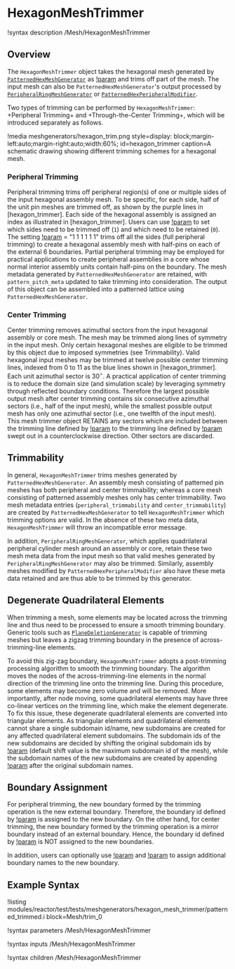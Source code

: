 # HexagonMeshTrimmer

!syntax description /Mesh/HexagonMeshTrimmer

## Overview

The `HexagonMeshTrimmer` object takes the hexagonal mesh generated by [`PatternedHexMeshGenerator`](/PatternedHexMeshGenerator.md) as [!param](/Mesh/HexagonMeshTrimmer/input) and trims off part of the mesh. The input mesh can also be `PatternedHexMeshGenerator`'s output processed by [`PeripheralRingMeshGenerator`](/PeripheralRingMeshGenerator.md) or [`PatternedHexPeripheralModifier`](/PatternedHexPeripheralModifier.md).

Two types of trimming can be performed by `HexagonMeshTrimmer`: +Peripheral Trimming+ and +Through-the-Center Trimming+, which will be introduced separately as follows.

!media meshgenerators/hexagon_trim.png
      style=display: block;margin-left:auto;margin-right:auto;width:60%;
      id=hexagon_trimmer
      caption=A schematic drawing showing different trimming schemes for a hexagonal mesh.

### Peripheral Trimming

Peripheral trimming trims off peripheral region(s) of one or multiple sides of the input hexagonal assembly mesh. To be specific, for each side, half of the unit pin meshes are trimmed off, as shown by the purple lines in [hexagon_trimmer]. Each side of the hexagonal assembly is assigned an index as illustrated in [hexagon_trimmer]. Users can use [!param](/Mesh/HexagonMeshTrimmer/trim_peripheral_region) to set which sides need to be trimmed off (`1`) and which need to be retained (`0`). The setting [!param](/Mesh/HexagonMeshTrimmer/trim_peripheral_region) = "1 1 1 1 1 1"  trims off all the sides (full peripheral trimming) to create a hexagonal assembly mesh with half-pins on each of the external 6 boundaries. Partial peripheral trimming may be employed for practical applications to create peripheral assemblies in a core whose normal interior assembly units contain half-pins on the boundary. The mesh metadata generated by `PatternedHexMeshGenerator` are retained, with `pattern_pitch_meta` updated to take trimming into consideration. The output of this object can be assembled into a patterned lattice using  `PatternedHexMeshGenerator`.

### Center Trimming

Center trimming removes azimuthal sectors from the input hexagonal assembly or core mesh. The mesh may be trimmed along lines of symmetry in the input mesh. Only certain hexagonal meshes are eligible to be trimmed by this object due to imposed symmetries (see Trimmability). Valid hexagonal input meshes may be trimmed at twelve possible center trimming lines, indexed from 0 to 11 as the blue lines shown in [hexagon_trimmer]. Each unit azimuthal sector is 30$^{\circ}$. A practical application of center trimming is to reduce the domain size (and simulation scale) by leveraging symmetry through reflected boundary conditions. Therefore the largest possible output mesh after center trimming contains six consecutive azimuthal sectors (i.e., half of the input mesh), while the smallest possible output mesh has only one azimuthal sector (i.e., one twelfth of the input mesh). This mesh trimmer object RETAINS any sectors which are included between the trimming line defined by [!param](/Mesh/HexagonMeshTrimmer/center_trim_starting_index) to the trimming line defined by [!param](/Mesh/HexagonMeshTrimmer/center_trim_ending_index) swept out in a counterclockwise direction. Other sectors are discarded.

## Trimmability

In general, `HexagonMeshTrimmer` trims meshes generated by `PatternedHexMeshGenerator`. An assembly mesh consisting of patterned pin meshes has both peripheral and center trimmability; whereas a core mesh consisting of patterned assembly meshes only has center trimmability.  Two mesh metadata entries (`peripheral_trimmability` and `center_trimmability`) are created by `PatternedHexMeshGenerator` to tell `HexagonMeshTrimmer` which trimming options are valid. In the absence of these two meta data, `HexagonMeshTrimmer` will throw an incompatible error message.

In addition, `PeripheralRingMeshGenerator`, which applies quadrilateral peripheral cylinder mesh around an assembly or core, retain these two mesh meta data from the input mesh so that valid meshes generated by `PeripheralRingMeshGenerator` may also be trimmed. Similarly, assembly meshes modified by `PatternedHexPeripheralModifier` also have these meta data retained and are thus able to be trimmed by this generator.

## Degenerate Quadrilateral Elements

When trimming a mesh, some elements may be located across the trimming line and thus need to be processed to ensure a smooth trimming boundary. Generic tools such as [`PlaneDeletionGenerator`](/PlaneDeletionGenerator.md) is capable of trimming meshes but leaves a zigzag trimming boundary in the presence of across-trimming-line elements.

To avoid this zig-zag boundary, `HexagonMeshTrimmer` adopts a post-trimming processing algorithm to smooth the trimming boundary. The algorithm moves the nodes of the across-trimming-line elements in the normal direction of the trimming line onto the trimming line. During this procedure, some elements may become zero volume and will be removed. More importantly, after node moving, some quadrilateral elements may have three co-linear vertices on the trimming line, which make the element degenerate. To fix this issue, these degenerate quadrilateral elements are converted into triangular elements. As triangular elements and quadrilateral elements cannot share a single subdomain id/name, new subdomains are created for any affected quadrilateral element subdomains. The subdomain ids of the new subdomains are decided by shifting the original subdomain ids by [!param](/Mesh/HexagonMeshTrimmer/tri_elem_subdomain_shift) (default shift value is the maximum subdomain id of the mesh), while the subdomain names of the new subdomains are created by appending [!param](/Mesh/HexagonMeshTrimmer/tri_elem_subdomain_name_suffix) after the original subdomain names.

## Boundary Assignment

For peripheral trimming, the new boundary formed by the trimming operation is the new external boundary. Therefore, the boundary id defined by [!param](/Mesh/HexagonMeshTrimmer/external_boundary) is assigned to the new boundary. On the other hand, for center trimming, the new boundary formed by the trimming operation is a mirror boundary instead of an external boundary. Hence, the boundary id defined by [!param](/Mesh/HexagonMeshTrimmer/external_boundary) is NOT assigned to the new boundaries.

In addition, users can optionally use [!param](/Mesh/HexagonMeshTrimmer/peripheral_trimming_section_boundary) and [!param](/Mesh/HexagonMeshTrimmer/center_trimming_section_boundary) to assign additional boundary names to the new boundary.

## Example Syntax

!listing modules/reactor/test/tests/meshgenerators/hexagon_mesh_trimmer/patterned_trimmed.i block=Mesh/trim_0

!syntax parameters /Mesh/HexagonMeshTrimmer

!syntax inputs /Mesh/HexagonMeshTrimmer

!syntax children /Mesh/HexagonMeshTrimmer
